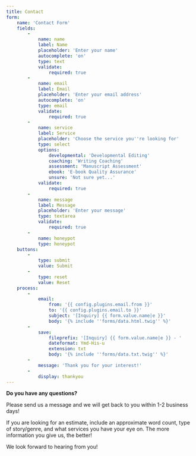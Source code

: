 ```yaml
---
title: Contact
form:
    name: 'Contact Form'
    fields:
        -
            name: name
            label: Name
            placeholder: 'Enter your name'
            autocomplete: 'on'
            type: text
            validate:
                required: true
        -
            name: email
            label: Email
            placeholder: 'Enter your email address'
            autocomplete: 'on'
            type: email
            validate:
                required: true
        -
            name: service
            label: Service
            placeholder: 'Choose the service you''re looking for'
            type: select
            options:
                developmental: 'Developmental Editing'
                coaching: 'Writing Coaching'
                assessment: 'Manuscript Assessment'
                ebook: 'E-book Quality Assurance'
                unsure: 'Not sure yet...'
            validate:
                required: true
        -
            name: message
            label: Message
            placeholder: 'Enter your message'
            type: textarea
            validate:
                required: true
        -
            name: honeypot
            type: honeypot
    buttons:
        -
            type: submit
            value: Submit
        -
            type: reset
            value: Reset
    process:
        -
            email:
                from: '{{ config.plugins.email.from }}'
                to: '{{ config.plugins.email.to }}'
                subject: '[Inquiry] {{ form.value.name|e }}'
                body: '{% include ''forms/data.html.twig'' %}'
        -
            save:
                fileprefix: '[Inquiry] {{ form.value.name|e }} - '
                dateformat: Ymd-His-u
                extension: txt
                body: '{% include ''forms/data.txt.twig'' %}'
        -
            message: 'Thank you for your interest!'
        -
            display: thankyou
---
```


**Do you have any questions?**

Please send us a message and we will get back to you within 1-2 business days!

If you are looking for an estimate, include an approximate word count, type of story/genre, and what services you have your eye on. The more information you give us, the better!

We look forward to hearing from you!
